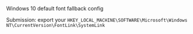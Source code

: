 Windows 10 default font fallback config

Submission: export your `HKEY_LOCAL_MACHINE\SOFTWARE\Microsoft\Windows NT\CurrentVersion\FontLink\SystemLink`
